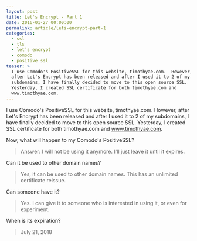 ```yaml
---
layout: post
title: Let's Encrypt - Part 1
date: 2016-01-27 00:00:00
permalink: article/lets-encrypt-part-1
categories:
  - ssl
  - tls
  - let's encrypt
  - comodo
  - positive ssl
teaser: >
  I use Comodo's PositiveSSL for this website, timothyae.com.  However,
  after Let's Encrypt has been released and after I used it to 2 of my
  subdomains, I have finally decided to move to this open source SSL.
  Yesterday, I created SSL certificate for both timothyae.com and
  www.timothyae.com.
---
```


I use Comodo's PositiveSSL for this website, timothyae.com.  However, after Let's Encrypt has been released and after I used it to 2 of my subdomains, I have finally decided to move to this open source SSL.  Yesterday, I created SSL certificate for both timothyae.com and www.timothyae.com.

Now, what will happen to my Comodo's PositiveSSL?

> Answer:  I will not be using it anymore.  I'll just leave it until it expires.

Can it be used to other domain names?

> Yes, it can be used to other domain names.  This has an unlimited certificate reissue.

Can someone have it?

> Yes. I can give it to someone who is interested in using it, or even for experiment.

When is its expiration?

> July 21, 2018

